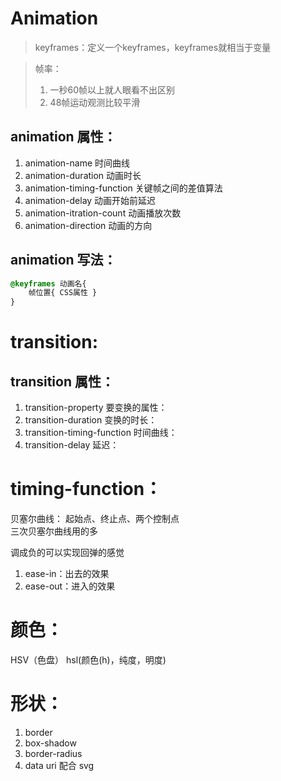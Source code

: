 # Animation

> keyframes：定义一个keyframes，keyframes就相当于变量


> 帧率：
> 1. 一秒60帧以上就人眼看不出区别
> 2. 48帧运动观测比较平滑

## animation 属性：
1. animation-name 时间曲线
2. animation-duration 动画时长
3. animation-timing-function 关键帧之间的差值算法
4. animation-delay 动画开始前延迟
5. animation-itration-count 动画播放次数
6. animation-direction 动画的方向

## animation 写法：
```css
@keyframes 动画名{
    帧位置{ CSS属性 }
}
```

# transition:
## transition 属性：
1. transition-property 要变换的属性：
2. transition-duration 变换的时长：
3. transition-timing-function 时间曲线：
4. transition-delay 延迟：


# timing-function：
贝塞尔曲线：
起始点、终止点、两个控制点                                                                                              
三次贝塞尔曲线用的多

调成负的可以实现回弹的感觉


1. ease-in：出去的效果
2. ease-out：进入的效果

# 颜色：
HSV（色盘）
hsl(颜色(h)，纯度，明度)

# 形状：
1. border
2. box-shadow
3. border-radius
4. data uri 配合 svg 
